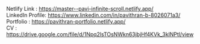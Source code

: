 Netlify Link : https://master--pavi-infinite-scroll.netlify.app/ </br>
LinkedIn Profile: https://www.linkedin.com/in/pavithran-b-8026071a3/ </br>
Portfolio : https://pavithran-portfolio.netlify.app/ </br>
CV : https://drive.google.com/file/d/1Npq2lsTOsNWkn63jbjHf4KVk_3klNPtl/view </br>
